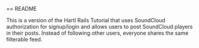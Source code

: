 == README

This is a version of the Hartl Rails Tutorial that uses SoundCloud authorization for signup/login and allows users to post SoundCloud players in their posts. Instead of following other users, everyone shares the same filterable feed.
